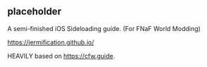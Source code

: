## placeholder
A semi-finished iOS Sideloading guide. (For FNaF World Modding)

https://jermification.github.io/

HEAVILY based on https://cfw.guide.
